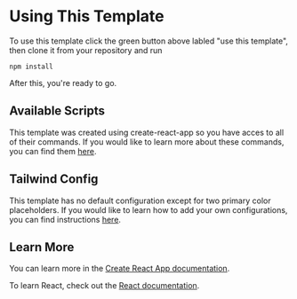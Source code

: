 # Using This Template

To use this template click the green button above labled "use this template",
then clone it from your repository and run
```
npm install
```
After this, you're ready to go.

## Available Scripts

This template was created using create-react-app so you have acces to all of their commands.
If you would like to learn more about these commands, you can find them [here](https://create-react-app.dev/docs/available-scripts).

## Tailwind Config

This template has no default configuration except for two primary color placeholders.
If you would like to learn how to add your own configurations, you can find instructions [here](https://tailwindcss.com/docs/configuration).

## Learn More

You can learn more in the [Create React App documentation](https://facebook.github.io/create-react-app/docs/getting-started).

To learn React, check out the [React documentation](https://reactjs.org/).


